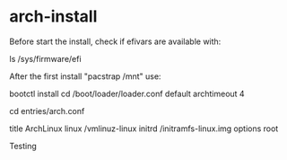 # arch-install

Before start the install, check if efivars are available with:

ls /sys/firmware/efi

After the first install "pacstrap /mnt" use:

bootctl install
cd /boot/loader/loader.conf
default archtimeout 4

cd entries/arch.conf

title ArchLinux
linux /vmlinuz-linux
initrd /initramfs-linux.img
options root

Testing
